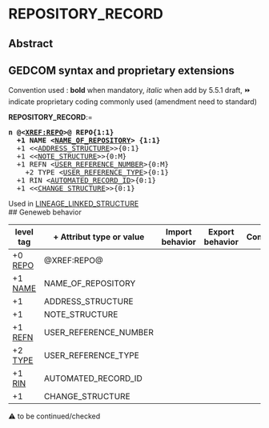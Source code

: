 ﻿# REPOSITORY_RECORD
## Abstract


## GEDCOM syntax and proprietary extensions
Convention used : **bold** when mandatory, _italic_ when add by 5.5.1 draft, &#x23E9; indicate proprietary coding commonly used (amendment need to standard)<br />

**REPOSITORY_RECORD**:=
<pre>
<b>n @&lt;<a href=Ged.XREF_REPO.md>XREF:REPO</a>&gt;@ REPO{1:1}</b>
<b>  +1 NAME &lt;<a href=Ged.NAME_OF_REPOSITORY.md>NAME_OF_REPOSITORY</a>&gt; {1:1}</b>
  +1 &lt;&lt;<a href=Ged.ADDRESS_STRUCTURE.md>ADDRESS_STRUCTURE</a>&gt;&gt;{0:1}
  +1 &lt;&lt;<a href=Ged.NOTE_STRUCTURE.md>NOTE_STRUCTURE</a>&gt;&gt;{0:M}
  +1 REFN &lt;<a href=Ged.USER_REFERENCE_NUMBER.md>USER_REFERENCE_NUMBER</a>&gt;{0:M}
    +2 TYPE &lt;<a href=Ged.USER_REFERENCE_TYPE.md>USER_REFERENCE_TYPE</a>&gt;{0:1}
  +1 RIN &lt;<a href=Ged.AUTOMATED_RECORD_ID.md>AUTOMATED_RECORD_ID</a>&gt;{0:1}
  +1 &lt;&lt;<a href=Ged.CHANGE_STRUCTURE.md>CHANGE_STRUCTURE</a>&gt;&gt;{0:1}
</pre>
Used in <a href=Ged.LINEAGE_LINKED_STRUCTURE.md>LINEAGE_LINKED_STRUCTURE</a><br />## Geneweb behavior

level tag  | + Attribut type or value | Import behavior | Export behavior  | Comment 
---------- | ------------- | :---------------: | :-----------------:| -----------
+0 <a href=Ged.GLOSSARY.md#repo>REPO</a> | @XREF:REPO@ | | |
+1 <a href=Ged.GLOSSARY.md#name>NAME</a> | NAME_OF_REPOSITORY | | |
+1  | ADDRESS_STRUCTURE | | |
+1  | NOTE_STRUCTURE | | |
+1 <a href=Ged.GLOSSARY.md#refn>REFN</a> | USER_REFERENCE_NUMBER | | |
+2 <a href=Ged.GLOSSARY.md#type>TYPE</a> | USER_REFERENCE_TYPE | | |
+1 <a href=Ged.GLOSSARY.md#rin>RIN</a> | AUTOMATED_RECORD_ID | | |
+1  | CHANGE_STRUCTURE | | |

:warning: to be continued/checked

